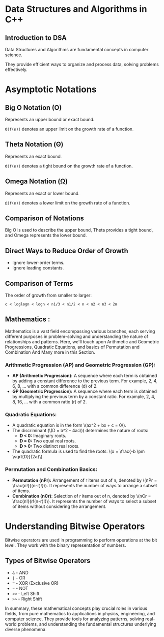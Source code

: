 Data Structures and Algorithms in C++
=====================================

Introduction to DSA
-------------------

Data Structures and Algorithms are fundamental concepts in computer science.

They provide efficient ways to organize and process data, solving problems effectively.

Asymptotic Notations
====================

Big O Notation (O)
------------------

Represents an upper bound or exact bound.

`O(f(n))` denotes an upper limit on the growth rate of a function.

Theta Notation (Θ)
------------------

Represents an exact bound.

`Θ(f(n))` denotes a tight bound on the growth rate of a function.

Omega Notation (Ω)
------------------

Represents an exact or lower bound.

`Ω(f(n))` denotes a lower limit on the growth rate of a function.

Comparison of Notations
-----------------------

Big O is used to describe the upper bound, Theta provides a tight bound, and Omega represents the lower bound.

Direct Ways to Reduce Order of Growth
-------------------------------------

*   Ignore lower-order terms.
*   Ignore leading constants.

Comparison of Terms
-------------------

The order of growth from smaller to larger:

`c < loglogn < logn < n1/3 < n1/2 < n < n2 < n3 < 2n`



Mathematics :
--------------------

Mathematics is a vast field encompassing various branches, each serving different purposes in problem-solving and understanding the nature of relationships and patterns. Here, we'll touch upon Arithmetic and Geometric Progressions, Quadratic Equations, and basics of Permutation and Combination And Many more in this Section.

### Arithmetic Progression (AP) and Geometric Progression (GP):

*   **AP (Arithmetic Progression):** A sequence where each term is obtained by adding a constant difference to the previous term. For example, 2, 4, 6, 8, ... with a common difference (d) of 2.
*   **GP (Geometric Progression):** A sequence where each term is obtained by multiplying the previous term by a constant ratio. For example, 2, 4, 8, 16, ... with a common ratio (r) of 2.

### Quadratic Equations:

*   A quadratic equation is in the form \\(ax^2 + bx + c = 0\\).
*   The discriminant (\\(D = b^2 - 4ac\\)) determines the nature of roots:
    *   **D < 0:** Imaginary roots.
    *   **D = 0:** Two equal real roots.
    *   **D > 0:** Two distinct real roots.
*   The quadratic formula is used to find the roots: \\(x = \\frac{-b \\pm \\sqrt{D}}{2a}\\).

### Permutation and Combination Basics:

*   **Permutation (nPr):** Arrangement of r items out of n, denoted by \\(nPr = \\frac{n!}{(n-r)!}\\). It represents the number of ways to arrange a subset of items.
*   **Combination (nCr):** Selection of r items out of n, denoted by \\(nCr = \\frac{n!}{r!(n-r)!}\\). It represents the number of ways to select a subset of items without considering the arrangement.

Understanding Bitwise Operators
===============================

Bitwise operators are used in programming to perform operations at the bit level. They work with the binary representation of numbers.

Types of Bitwise Operators
--------------------------

*   `&` - AND
*   `|` - OR
*   `^` - XOR (Exclusive OR)
*   `~` - NOT
*   `<<` - Left Shift
*   `>>` - Right Shift



In summary, these mathematical concepts play crucial roles in various fields, from pure mathematics to applications in physics, engineering, and computer science. They provide tools for analyzing patterns, solving real-world problems, and understanding the fundamental structures underlying diverse phenomena.
